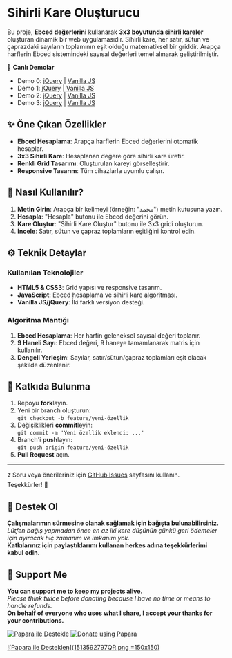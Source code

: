 # Sihirli Kare Oluşturucu

Bu proje, **Ebced değerlerini** kullanarak **3x3 boyutunda sihirli kareler** oluşturan dinamik bir web uygulamasıdır. Sihirli kare, her satır, sütun ve çaprazdaki sayıların toplamının eşit olduğu matematiksel bir griddir. Arapça harflerin Ebced sistemindeki sayısal değerleri temel alınarak geliştirilmiştir.

🔗 **Canlı Demolar**  
- Demo 0: [jQuery](https://ebced.free.nf/square/) | [Vanilla JS](https://ebced.free.nf/vanilla-square/)  
- Demo 1: [jQuery](https://magic-square-generator-24a30.web.app/) | [Vanilla JS](https://magic-square-generator-24a30.web.app/vanilla)  
- Demo 2: [jQuery](https://magic-square-generator.vercel.app/) | [Vanilla JS](https://magic-square-generator.vercel.app/vanilla)  
- Demo 3: [jQuery](https://magic-square-generator.onrender.com/) | [Vanilla JS](https://magic-square-generator.onrender.com/vanilla)

## ✨ Öne Çıkan Özellikler
- **Ebced Hesaplama**: Arapça harflerin Ebced değerlerini otomatik hesaplar.
- **3x3 Sihirli Kare**: Hesaplanan değere göre sihirli kare üretir.
- **Renkli Grid Tasarımı**: Oluşturulan kareyi görselleştirir.
- **Responsive Tasarım**: Tüm cihazlarla uyumlu çalışır.

## 📖 Nasıl Kullanılır?
1. **Metin Girin**: Arapça bir kelimeyi (örneğin: "محمد") metin kutusuna yazın.
2. **Hesapla**: "Hesapla" butonu ile Ebced değerini görün.
3. **Kare Oluştur**: "Sihirli Kare Oluştur" butonu ile 3x3 gridi oluşturun.
4. **İncele**: Satır, sütun ve çapraz toplamların eşitliğini kontrol edin.

## ⚙️ Teknik Detaylar
### Kullanılan Teknolojiler
- **HTML5 & CSS3**: Grid yapısı ve responsive tasarım.
- **JavaScript**: Ebced hesaplama ve sihirli kare algoritması.
- **Vanilla JS/jQuery**: İki farklı versiyon desteği.

### Algoritma Mantığı
1. **Ebced Hesaplama**: Her harfin geleneksel sayısal değeri toplanır.
2. **9 Haneli Sayı**: Ebced değeri, 9 haneye tamamlanarak matris için kullanılır.
3. **Dengeli Yerleşim**: Sayılar, satır/sütun/çapraz toplamları eşit olacak şekilde düzenlenir.

## 🤝 Katkıda Bulunma
1. Repoyu **fork**layın.
2. Yeni bir branch oluşturun:  
   `git checkout -b feature/yeni-özellik`
3. Değişiklikleri **commit**leyin:  
   `git commit -m 'Yeni özellik eklendi: ...'`
4. Branch'i **push**layın:  
   `git push origin feature/yeni-özellik`
5. **Pull Request** açın.

---

❓ Soru veya önerileriniz için [GitHub Issues](https://github.com/metatronslove/magic-square-generator/issues) sayfasını kullanın.  
Teşekkürler! 🌟

## 🎁 Destek Ol
**Çalışmalarımın sürmesine olanak sağlamak için bağışta bulunabilirsiniz.**  
*Lütfen bağış yapmadan önce en az iki kere düşünün çünkü geri ödemeler için ayıracak hiç zamanım ve imkanım yok.*  
**Katkılarınız için paylaştıklarımı kullanan herkes adına teşekkürlerimi kabul edin.**

## 🎁 Support Me
**You can support me to keep my projects alive.**  
*Please think twice before donating because I have no time or means to handle refunds.*  
**On behalf of everyone who uses what I share, I accept your thanks for your contributions.**

[![Papara ile Destekle](https://img.shields.io/badge/Bağış%20Yap-%E2%9D%A4-blue)](https://ppr.ist/1T9dx8tUT)
[![Donate using Papara](https://img.shields.io/badge/Donate-%E2%9D%A4-blue)](https://ppr.ist/1T9dx8tUT)

[![Papara ile Desteklen](1513592797QR.png =150x150)](https://ppr.ist/1T99dYF5X)
